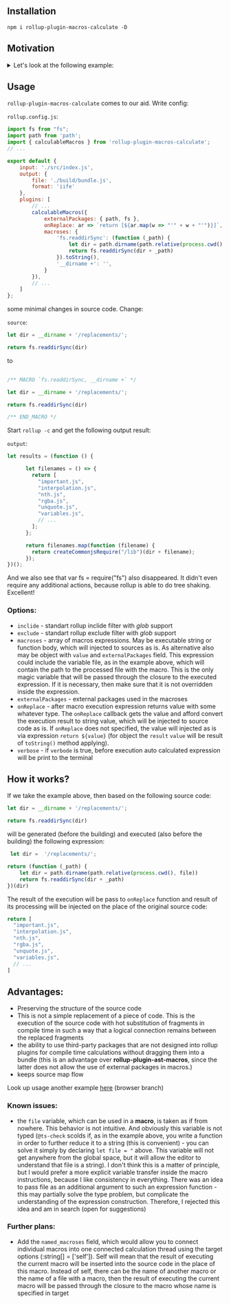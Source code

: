 ## Installation

```
npm i rollup-plugin-macros-calculate -D
```

## Motivation

<details>
    <summary>Let's look at the following example:</summary>

#### Source code: 

Let's say we have the following piece of code:

```js
let results = (function() {

    let fs = require('fs')
    let dir = __dirname + '/replacements/'

    let filenames = fs.readdirSync(dir)

    return filenames.map(function (filename) {
      return require(dir + filename)
    })
})()
```

And let's say that our task is to leave this code still executed in common js format, but we need to assemble it into one iife bundle that will works on browser. Of course, we can use **@rollup/plugin-commonjs** with the `dynamicRequireTargets` option like this:

```js
commonjs({
    dynamicRequireTargets: [`${packagespath}/*.js`],
}),
```

This option will allow you to shove dynamic imported packages into the bundle at the compile time, as we wanted. The source fragment will be generated in the following code:

```js
let results = (function() {

    let fs = require$$0;
    let dir = __dirname + '/replacements/';

    let filenames = fs.readdirSync(dir);

    return filenames.map(function (filename) {
      return createCommonjsRequire("/lib")(dir + filename)
    })

})();
```

Its miraculous! However, we see that the commonjs plugin has left us a lot of work. 

First of all, **fs** is not defined, because **fs** does not exists in browser and if you do nothing, then roll up will expect corresponding to external module in `output.globals`. This will cause an error. Dragging `browserfs` package here is redundant and doesn't make sense. Secondly, the `__dirname` variable also exists only in the nodejs runtime and has no meaning in the browser. The `dynamicRequireTargets` option will generate the `getDynamicModules` function, which will help `createCommonjsRequire` load modules during iteration in a loop, and it looks something like this:


```js
  function getDynamicModules() {
  	return dynamicModules || (dynamicModules = {
        // ...
  		"/lib/replacements/important.js": requireImportant,
  		"/lib/replacements/interpolation.js": requireInterpolation,
  		"/lib/replacements/nth.js": requireNth,
  		"/lib/replacements/rgba.js": requireRgba,
  		"/lib/replacements/unquote.js": requireUnquote,
  		"/lib/replacements/variables.js": requireVariables,
        // ...
  	});
  }
```

 We don't need either fs or `__dirname` anymore. But they are still present in the code and will cause an error in runtime. It turns out that we need to write a plugin ourselves that removes them (well, or use **rollup-plugin-replace**, for example). However, this will not solve the problem, because we need to get the filenames array from somewhere else, which should contain the module names for the dynamic require. And here we are faced with the need to write some kind of macro that should set this array of names to filenames in compile time. 
 
 
 </details>
 
 ## Usage
 
 `rollup-plugin-macros-calculate` comes to our aid. Write config:

`rollup.config.js`:

```js
import fs from "fs";
import path from 'path';
import { calculableMacros } from 'rollup-plugin-macros-calculate';
// ...

export default {
    input: './src/index.js',
    output: {
        file: './build/bundle.js',
        format: 'iife'
    },
    plugins: [
        // ...
        calculableMacros({
            externalPackages: { path, fs },
            onReplace: ar => `return [${ar.map(w => "'" + w + "'")}]`,
            macroses: {
                'fs.readdirSync': (function (_path) {
                    let dir = path.dirname(path.relative(process.cwd(), file))
                    return fs.readdirSync(dir + _path)
                }).toString(),
                '__dirname +': '', 
            }
        }),
        // ...
    ]
};
```

some minimal changes in source code. Change: 

`source`:

```js
let dir = __dirname + '/replacements/';

return fs.readdirSync(dir)
```

to

```js
      
/** MACRO `fs.readdirSync, __dirname +` */

let dir = __dirname + '/replacements/';

return fs.readdirSync(dir)

/** END_MACRO */

````

Start `rollup -c` and get the following output result:

`output`:

```js
let results = (function () {

      let filenames = () => {
        return [
          "important.js",
          "interpolation.js",
          "nth.js",
          "rgba.js",
          "unquote.js",
          "variables.js",
          // ...
        ];
      };

      return filenames.map(function (filename) {
        return createCommonjsRequire("/lib")(dir + filename);
      });
})();
```

And we also see that var fs = require("fs") also disappeared. It didn't even require any additional actions, because rollup is able to do tree shaking. Excellent!



### Options: 

- `inclide` - standart rollup inclide filter with *glob* support
- `exclude` - standart rollup exclude filter with *glob* support
- `macroses` - array of macros expressions. May be executable string or function body, which will injected to sources as is. As alternative also may be object with `value` and `externalPackages` field. This expression could include the variable file, as in the example above, which will contain the path to the processed file with the macro. This is the only magic variable that will be passed through the closure to the executed expression. If it is necessary, then make sure that it is not overridden inside the expression.
- `externalPackages` - external packages used in the macroses
- `onReplace` - after macro execution expression returns value with some whatever type. The `onReplace` callback gets the value and afford convert the execution result to string value, which will be injected to source code as is. If `onReplace` does not specified, the value will injected as is via expression `return ${value}` (for object the `result` `value` will be result of `toString()` method applying). 
- `verbose` - if `verbode` is true, before execution auto calculated expression  will be print to the terminal

## How it works?

If we take the example above, then based on the following source code:

```js
let dir = __dirname + '/replacements/';

return fs.readdirSync(dir)
```
will be generated (before the building) and executed (also before the building) the following expression:

```js
 let dir =  '/replacements/';

return (function (_path) {
    let dir = path.dirname(path.relative(process.cwd(), file))
    return fs.readdirSync(dir + _path)
})(dir)
```

The result of the execution will be pass to `onReplace` function and result of its processing will be injected on the place of the original source code: 

```js
return [
  "important.js",
  "interpolation.js",
  "nth.js",
  "rgba.js",
  "unquote.js",
  "variables.js",
  // ...
]
```

## Advantages: 

- Preserving the structure of the source code
- This is not a simple replacement of a piece of code. This is the execution of the source code with hot substitution of fragments in compile time in such a way that a logical connection remains between the replaced fragments
- the ability to use third-party packages that are not designed into rollup plugins for compile time calculations without dragging them into a bundle (this is an advantage over **rollup-plugin-ast-macros**, since the latter does not allow the use of external packages in macros.)
- keeps source map flow


Look up usage another example [here](https://github.com/Sanshain/less-plugin-sass2less) (browser branch)


### Known issues: 
- the `file` variable, which can be used in a **macro**, is taken as if from nowhere. This behavior is not intuitive. And obviously this variable is not typed (`@ts-check` scolds if, as in the example above, you write a function in order to further reduce it to a string (this is convenient) - you can solve it simply by declaring `let file = "` above. This variable will not get anywhere from the global space, but it will allow the editor to understand that file is a string). I don't think this is a matter of principle, but I would prefer a more explicit variable transfer inside the macro instructions, because I like consistency in everything. There was an idea to pass file as an additional argument to such an expression function - this may partially solve the type problem, but complicate the understanding of the expression construction. Therefore, I rejected this idea and am in search (open for suggestions)

### Further plans: 
- Add the `named_macroses` field, which would allow you to connect individual macros into one connected calculation thread using the target options (:string[] = ['self']). Self will mean that the result of executing the current macro will be inserted into the source code in the place of this macro. Instead of self, there can be the name of another macro or the name of a file with a macro, then the result of executing the current macro will be passed through the closure to the macro whose name is specified in target
